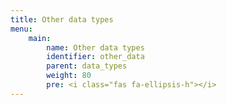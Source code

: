 ```yaml
---
title: Other data types
menu:
    main:
        name: Other data types
        identifier: other_data
        parent: data_types
        weight: 80
        pre: <i class="fas fa-ellipsis-h"></i>
---
```

